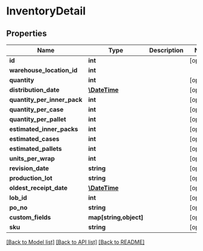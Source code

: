# InventoryDetail

## Properties
Name | Type | Description | Notes
------------ | ------------- | ------------- | -------------
**id** | **int** |  | [optional] 
**warehouse_location_id** | **int** |  | 
**quantity** | **int** |  | [optional] 
**distribution_date** | [**\DateTime**](\DateTime.md) |  | [optional] 
**quantity_per_inner_pack** | **int** |  | [optional] 
**quantity_per_case** | **int** |  | [optional] 
**quantity_per_pallet** | **int** |  | [optional] 
**estimated_inner_packs** | **int** |  | [optional] 
**estimated_cases** | **int** |  | [optional] 
**estimated_pallets** | **int** |  | [optional] 
**units_per_wrap** | **int** |  | [optional] 
**revision_date** | **string** |  | [optional] 
**production_lot** | **string** |  | [optional] 
**oldest_receipt_date** | [**\DateTime**](\DateTime.md) |  | [optional] 
**lob_id** | **int** |  | [optional] 
**po_no** | **string** |  | [optional] 
**custom_fields** | **map[string,object]** |  | [optional] 
**sku** | **string** |  | [optional] 

[[Back to Model list]](../README.md#documentation-for-models) [[Back to API list]](../README.md#documentation-for-api-endpoints) [[Back to README]](../README.md)


